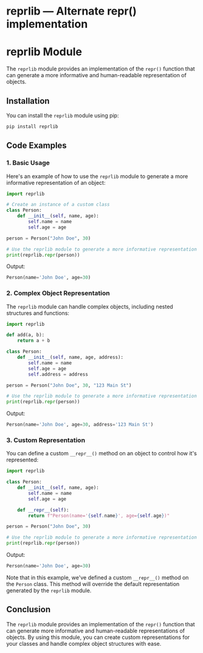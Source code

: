 # reprlib — Alternate repr() implementation

**reprlib Module**
======================

The `reprlib` module provides an implementation of the `repr()` function that can generate a more informative and human-readable representation of objects.

**Installation**
---------------

You can install the `reprlib` module using pip:
```bash
pip install reprlib
```
**Code Examples**
-----------------

### 1. Basic Usage

Here's an example of how to use the `reprlib` module to generate a more informative representation of an object:
```python
import reprlib

# Create an instance of a custom class
class Person:
    def __init__(self, name, age):
        self.name = name
        self.age = age

person = Person("John Doe", 30)

# Use the reprlib module to generate a more informative representation
print(reprlib.repr(person))
```
Output:
```python
Person(name='John Doe', age=30)
```
### 2. Complex Object Representation

The `reprlib` module can handle complex objects, including nested structures and functions:
```python
import reprlib

def add(a, b):
    return a + b

class Person:
    def __init__(self, name, age, address):
        self.name = name
        self.age = age
        self.address = address

person = Person("John Doe", 30, "123 Main St")

# Use the reprlib module to generate a more informative representation
print(reprlib.repr(person))
```
Output:
```python
Person(name='John Doe', age=30, address='123 Main St')
```
### 3. Custom Representation

You can define a custom `__repr__()` method on an object to control how it's represented:
```python
import reprlib

class Person:
    def __init__(self, name, age):
        self.name = name
        self.age = age

    def __repr__(self):
        return f"Person(name='{self.name}', age={self.age})"

person = Person("John Doe", 30)

# Use the reprlib module to generate a more informative representation
print(reprlib.repr(person))
```
Output:
```python
Person(name='John Doe', age=30)
```
Note that in this example, we've defined a custom `__repr__()` method on the `Person` class. This method will override the default representation generated by the `reprlib` module.

**Conclusion**
----------

The `reprlib` module provides an implementation of the `repr()` function that can generate more informative and human-readable representations of objects. By using this module, you can create custom representations for your classes and handle complex object structures with ease.
